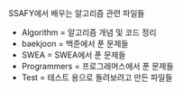 SSAFY에서 배우는 알고리즘 관련 파일들

- Algorithm = 알고리즘 개념 및 코드 정리
- baekjoon = 백준에서 푼 문제들
- SWEA = SWEA에서 푼 문제들
- Programmers = 프로그래머스에서 푼 문제들
- Test = 테스트 용으로 돌려보려고 만든 파일들
